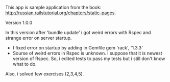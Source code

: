 This app is sample application from the book:
http://russian.railstutorial.org/chapters/static-pages.

Version 1.0.0

In this version after 'bundle update' i got weird errors with Rspec and strange error on server startup.
 - I fixed error on startup by adding in Gemfile
    gem 'rack', '1.3.3'
 - Sourse of weird errors in Rspec is unknown. I suppose that it is newest version of Rspec. So, i edited tests to
  pass my tests but i still don't know what to do.

Also, i solved few exercises (2,3,4,5).